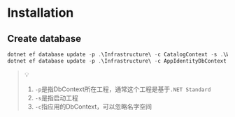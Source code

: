 # Installation



## Create database

```powershell
dotnet ef database update -p .\Infrastructure\ -c CatalogContext -s .\Web\ -v
dotnet ef database update -p .\Infrastructure\ -c AppIdentityDbContext -s .\Web\ -v
```

> :bulb: 
>
> 1. `-p`是指DbContext所在工程，通常这个工程是基于`.NET Standard`
> 2. `-s`是指启动工程
> 3. `-c`指应用的DbContext，可以忽略名字空间

 